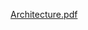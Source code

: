 
[Architecture.pdf](https://github.com/yabetsg/Enabling-the-Circular-Economy-by-Bringing-AI-to-Resale/files/12910817/Architecture.pdf)
